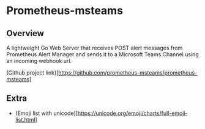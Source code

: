 # Prometheus-msteams

## Overview

A lightweight Go Web Server that receives POST alert messages from Prometheus Alert Manager and sends it to a Microsoft Teams Channel using an incoming webhook url.

(Github project link)[https://github.com/prometheus-msteams/prometheus-msteams]

## Extra

* (Emoji list with unicode)[https://unicode.org/emoji/charts/full-emoji-list.html]
